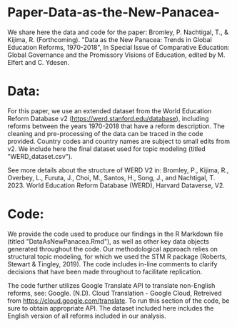 # Paper-Data-as-the-New-Panacea-
We share here the data and code for the paper: Bromley, P. Nachtigal, T., & Kijima, R. (Forthcoming). "Data as the New Panacea: Trends in Global Education Reforms, 1970-2018", In Special Issue of Comparative Education: Global Governance and the Promissory Visions of Education, edited by M. Elfert and C. Ydesen.

# Data: 
For this paper, we use an extended dataset from the World Education Reform Database v2 (https://werd.stanford.edu/database), including reforms between the years 1970-2018 that have a reform description. The cleaning and pre-processing of the data can be traced in the code provided. Country codes and country names are subject to small edits from v2. We include here the final dataset used for topic modeling (titled "WERD_dataset.csv").

See more details about the structure of WERD V2 in: Bromley, P., Kijima, R., Overbey, L., Furuta, J., Choi, M., Santos, H., Song, J., and Nachtigal, T. 2023. World Education Reform Database (WERD), Harvard Dataverse, V2. 

# Code:
We provide the code used to produce our findings in the R Markdown file (titled "DataAsNewPanacea.Rmd"), as well as other key data objects generated throughout the code. Our methodological approach relies on structural topic modeling, for which we used the STM R package (Roberts, Stewart & Tingley, 2019). 
The code includes in-line comments to clarify decisions that have been made throughout to facilitate replication.

The code further utilizes Google Translate API to translate non-English reforms, see: Google. (N.D). Cloud Translation - Google Cloud, Retreived from https://cloud.google.com/translate. To run this section of the code, be sure to obtain appropriate API. The dataset included here includes the English version of all reforms included in our analysis.
